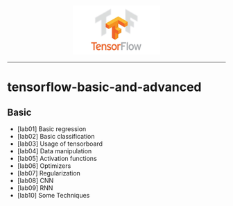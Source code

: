 <p align="center"><img width="40%" src="Basic/image/tensorflow_logo.jpeg" /></p>

--------------------------------------------------------------------------------

# tensorflow-basic-and-advanced

## Basic

* [lab01] Basic regression
* [lab02] Basic classification 
* [lab03] Usage of tensorboard
* [lab04] Data manipulation
* [lab05] Activation functions
* [lab06] Optimizers
* [lab07] Regularization
* [lab08] CNN
* [lab09] RNN
* [lab10] Some Techniques
